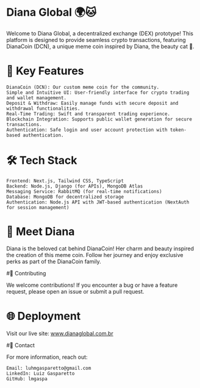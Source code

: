 # Diana Global 🌍🐱

Welcome to Diana Global, a decentralized exchange (DEX) prototype! This platform is designed to provide seamless crypto transactions, featuring DianaCoin (DCN), a unique meme coin inspired by Diana, the beauty cat 🐾.

# 🚀 Key Features

    DianaCoin (DCN): Our custom meme coin for the community.
    Simple and Intuitive UI: User-friendly interface for crypto trading and wallet management.
    Deposit & Withdraw: Easily manage funds with secure deposit and withdrawal functionalities.
    Real-Time Trading: Swift and transparent trading experience.
    Blockchain Integration: Supports public wallet generation for secure transactions.
    Authentication: Safe login and user account protection with token-based authentication.

# 🛠️ Tech Stack

    Frontend: Next.js, Tailwind CSS, TypeScript
    Backend: Node.js, Django (for APIs), MongoDB Atlas
    Messaging Service: RabbitMQ (for real-time notifications)
    Database: MongoDB for decentralized storage
    Authentication: Node.js API with JWT-based authentication (NextAuth for session management)

# 🐾 Meet Diana

Diana is the beloved cat behind DianaCoin! Her charm and beauty inspired the creation of this meme coin. Follow her journey and enjoy exclusive perks as part of the DianaCoin family.

#🐛 Contributing

We welcome contributions! If you encounter a bug or have a feature request, please open an issue or submit a pull request.

# 🌐 Deployment

Visit our live site: www.dianaglobal.com.br

#📧 Contact

For more information, reach out:

    Email: luhmgasparetto@gmail.com
    LinkedIn: Luiz Gasparetto
    GitHub: lmgaspa

